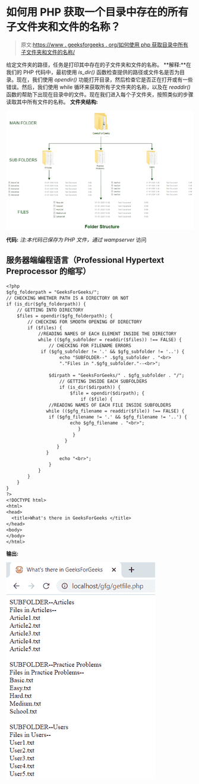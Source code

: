 # 如何用 PHP 获取一个目录中存在的所有子文件夹和文件的名称？

> 原文:[https://www . geeksforgeeks . org/如何使用 php 获取目录中所有子文件夹和文件的名称/](https://www.geeksforgeeks.org/how-to-get-names-of-all-the-subfolders-and-files-present-in-a-directory-using-php/)

给定文件夹的路径，任务是打印其中存在的子文件夹和文件的名称。
**解释:**在我们的 PHP 代码中，最初使用 *is_dir()* 函数检查提供的路径或文件名是否为目录。现在，我们使用 *opendir()* 功能打开目录，然后检查它是否正在打开或有一些错误。然后，我们使用 while 循环来获取所有子文件夹的名称，以及在 *readdir()* 函数的帮助下出现在目录中的文件。现在我们进入每个子文件夹，按照类似的步骤读取其中所有文件的名称。
**文件夹结构:**

![](img/c5b5737175b208b6484db80126643154.png)

**代码:**
*注:本代码已保存为 PHP 文件，通过 wampserver*
访问

## 服务器端编程语言（Professional Hypertext Preprocessor 的缩写）

```
<?php
$gfg_folderpath = "GeeksForGeeks/";
// CHECKING WHETHER PATH IS A DIRECTORY OR NOT
if (is_dir($gfg_folderpath)) {
    // GETTING INTO DIRECTORY
    $files = opendir($gfg_folderpath); {
        // CHECKING FOR SMOOTH OPENING OF DIRECTORY
        if ($files) {
            //READING NAMES OF EACH ELEMENT INSIDE THE DIRECTORY
            while (($gfg_subfolder = readdir($files)) !== FALSE) {
                // CHECKING FOR FILENAME ERRORS
             if ($gfg_subfolder != '.' && $gfg_subfolder != '..') {
                    echo "SUBFOLDER--" .$gfg_subfolder . "<br>
                    "."Files in ".$gfg_subfolder."--<br>";

                $dirpath = "GeeksForGeeks/" . $gfg_subfolder . "/";
                    // GETTING INSIDE EACH SUBFOLDERS
                    if (is_dir($dirpath)) {
                        $file = opendir($dirpath); {
                            if ($file) {
                //READING NAMES OF EACH FILE INSIDE SUBFOLDERS
               while (($gfg_filename = readdir($file)) !== FALSE) {
                if ($gfg_filename != '.' && $gfg_filename != '..') {
                        echo $gfg_filename . "<br>";
                           }
                         }
                      }
                   }
               }
                    echo "<br>";
                }
            }
        }
    }
}
?>
<!DOCTYPE html>
<html>
<head>
  <title>What's there in GeeksForGeeks </title>
</head>
<body>
</body>
</html>
```

**输出:**

![](img/e15703a39bc24074cfad2c63f4387ad0.png)